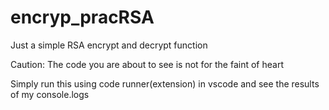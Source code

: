 # encryp_pracRSA
Just a simple RSA encrypt and decrypt function

Caution: The code you are about to see is not for the faint of heart

Simply run this using code runner(extension) in vscode and see the results of my console.logs 
